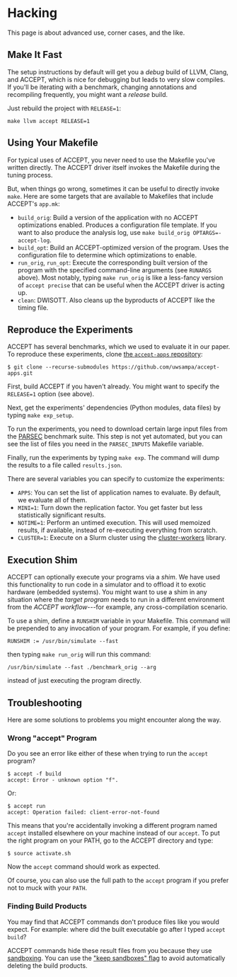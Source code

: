Hacking
=======

This page is about advanced use, corner cases, and the like.

## Make It Fast

The setup instructions by default will get you a *debug* build of LLVM, Clang, and ACCEPT, which is nice for debugging but leads to very slow compiles. If you'll be iterating with a benchmark, changing annotations and recompiling frequently, you might want a *release* build.

Just rebuild the project with `RELEASE=1`:

    make llvm accept RELEASE=1


## Using Your Makefile

For typical uses of ACCEPT, you never need to use the Makefile you've written directly. The ACCEPT driver itself invokes the Makefile during the tuning process.

But, when things go wrong, sometimes it can be useful to directly invoke
`make`. Here are some targets that are available to Makefiles that include ACCEPT's `app.mk`:

* `build_orig`: Build a version of the application with no ACCEPT optimizations enabled. Produces a configuration file template. If you want to also produce the analysis log, use `make build_orig OPTARGS=-accept-log`.
* `build_opt`: Build an ACCEPT-optimized version of the program. Uses the configuration file to determine which optimizations to enable.
* `run_orig`, `run_opt`: Execute the corresponding built version of the program with the specified command-line arguments (see `RUNARGS` above). Most notably, typing `make run_orig` is like a less-fancy version of `accept precise` that can be useful when the ACCEPT driver is acting up.
* `clean`: DWISOTT. Also cleans up the byproducts of ACCEPT like the timing file.


## Reproduce the Experiments

ACCEPT has several benchmarks, which we used to evaluate it in our paper. To reproduce these experiments, clone [the `accept-apps` repository][accept-apps]:

    $ git clone --recurse-submodules https://github.com/uwsampa/accept-apps.git

First, build ACCEPT if you haven't already. You might want to specify the `RELEASE=1` option (see above).

Next, get the experiments' dependencies (Python modules, data files) by typing `make exp_setup`.

To run the experiments, you need to download certain large input files from the [PARSEC][] benchmark suite. This step is not yet automated, but you can see the list of files you need in the `PARSEC_INPUTS` Makefile variable.

Finally, run the experiments by typing `make exp`. The command will dump the results to a file called `results.json`.

There are several variables you can specify to customize the experiments:

* `APPS`: You can set the list of application names to evaluate. By default, we evaluate all of them.
* `MINI=1`: Turn down the replication factor. You get faster but less statistically significant results.
* `NOTIME=1`: Perform an untimed execution. This will used memoized results, if available, instead of re-executing everything from scratch.
* `CLUSTER=1`: Execute on a Slurm cluster using the [cluster-workers][cw] library.

[cw]: https://github.com/sampsyo/cluster-workers
[PARSEC]: http://parsec.cs.princeton.edu/
[accept-apps]: https://github.com/uwsampa/accept-apps


## Execution Shim

ACCEPT can optionally execute your programs via a *shim*. We have used this functionality to run code in a simulator and to offload it to exotic hardware (embedded systems). You might want to use a shim in any situation where the *target program* needs to run in a different environment from the *ACCEPT workflow*---for example, any cross-compilation scenario.

To use a shim, define a `RUNSHIM` variable in your Makefile. This command will be prepended to any invocation of your program. For example, if you define:

    RUNSHIM := /usr/bin/simulate --fast

then typing `make run_orig` will run this command:

    /usr/bin/simulate --fast ./benchmark_orig --arg

instead of just executing the program directly.


## Troubleshooting

Here are some solutions to problems you might encounter along the way.


### Wrong "accept" Program

Do you see an error like either of these when trying to run the `accept`
program?

    $ accept -f build
    accept: Error - unknown option "f".

Or:

    $ accept run
    accept: Operation failed: client-error-not-found

This means that you're accidentally invoking a different program named `accept` installed elsewhere on your machine instead of our `accept`. To put the right program on your PATH, go to the ACCEPT directory and type:

    $ source activate.sh

Now the `accept` command should work as expected.

Of course, you can also use the full path to the `accept` program if you prefer not to muck with your `PATH`.


### Finding Build Products

You may find that ACCEPT commands don't produce files like you would expect. For example: where did the built executable go after I typed `accept build`?

ACCEPT commands hide these result files from you because they use [sandboxing](cli.md#sandboxing). You can use the ["keep sandboxes" flag][keep] to avoid automatically deleting the build products.

[keep]: cli.md#-keep-sandboxes-k
